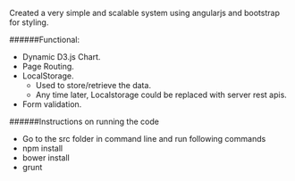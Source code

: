 

Created a very simple and scalable system using angularjs and bootstrap for styling. 

######Functional:
* Dynamic D3.js Chart.
* Page Routing.
* LocalStorage.	
	* Used to store/retrieve the data.	
	* Any time later, Localstorage could be replaced with server rest apis.
* Form validation.

######Instructions on running the code

* Go to the src folder in command line and run following commands
* npm install
* bower install
* grunt



